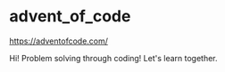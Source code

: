 # advent_of_code

https://adventofcode.com/

Hi! Problem solving through coding! Let's learn together. 